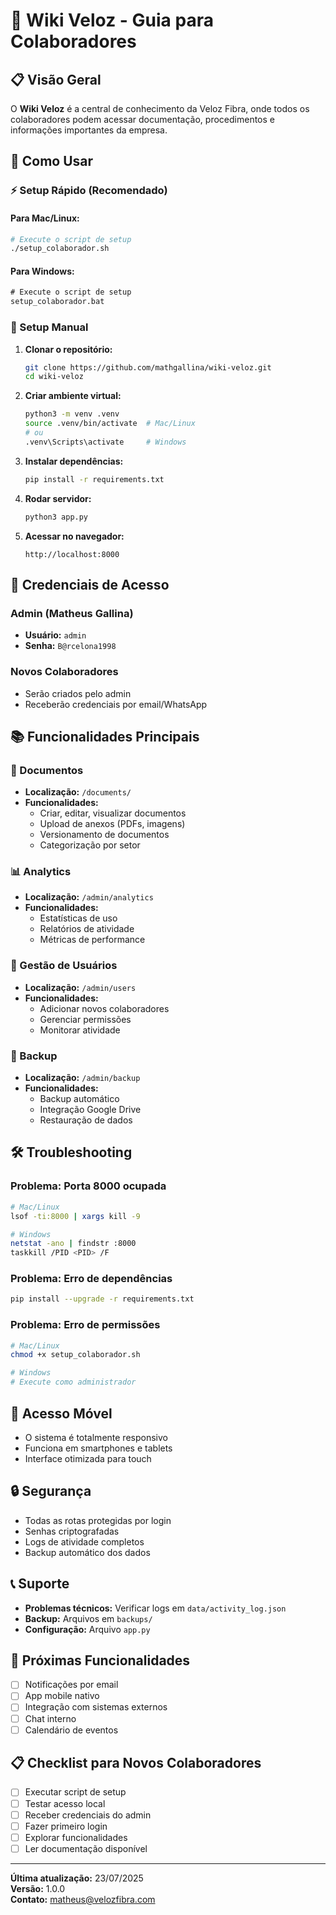 # 🚀 Wiki Veloz - Guia para Colaboradores

## 📋 Visão Geral
O **Wiki Veloz** é a central de conhecimento da Veloz Fibra, onde todos os colaboradores podem acessar documentação, procedimentos e informações importantes da empresa.

## 🎯 Como Usar

### ⚡ Setup Rápido (Recomendado)

#### Para Mac/Linux:
```bash
# Execute o script de setup
./setup_colaborador.sh
```

#### Para Windows:
```cmd
# Execute o script de setup
setup_colaborador.bat
```

### 🔧 Setup Manual

1. **Clonar o repositório:**
   ```bash
   git clone https://github.com/mathgallina/wiki-veloz.git
   cd wiki-veloz
   ```

2. **Criar ambiente virtual:**
   ```bash
   python3 -m venv .venv
   source .venv/bin/activate  # Mac/Linux
   # ou
   .venv\Scripts\activate     # Windows
   ```

3. **Instalar dependências:**
   ```bash
   pip install -r requirements.txt
   ```

4. **Rodar servidor:**
   ```bash
   python3 app.py
   ```

5. **Acessar no navegador:**
   ```
   http://localhost:8000
   ```

## 🔑 Credenciais de Acesso

### Admin (Matheus Gallina)
- **Usuário:** `admin`
- **Senha:** `B@rcelona1998`

### Novos Colaboradores
- Serão criados pelo admin
- Receberão credenciais por email/WhatsApp

## 📚 Funcionalidades Principais

### 📄 Documentos
- **Localização:** `/documents/`
- **Funcionalidades:**
  - Criar, editar, visualizar documentos
  - Upload de anexos (PDFs, imagens)
  - Versionamento de documentos
  - Categorização por setor

### 📊 Analytics
- **Localização:** `/admin/analytics`
- **Funcionalidades:**
  - Estatísticas de uso
  - Relatórios de atividade
  - Métricas de performance

### 👥 Gestão de Usuários
- **Localização:** `/admin/users`
- **Funcionalidades:**
  - Adicionar novos colaboradores
  - Gerenciar permissões
  - Monitorar atividade

### 💾 Backup
- **Localização:** `/admin/backup`
- **Funcionalidades:**
  - Backup automático
  - Integração Google Drive
  - Restauração de dados

## 🛠️ Troubleshooting

### Problema: Porta 8000 ocupada
```bash
# Mac/Linux
lsof -ti:8000 | xargs kill -9

# Windows
netstat -ano | findstr :8000
taskkill /PID <PID> /F
```

### Problema: Erro de dependências
```bash
pip install --upgrade -r requirements.txt
```

### Problema: Erro de permissões
```bash
# Mac/Linux
chmod +x setup_colaborador.sh

# Windows
# Execute como administrador
```

## 📱 Acesso Móvel
- O sistema é totalmente responsivo
- Funciona em smartphones e tablets
- Interface otimizada para touch

## 🔒 Segurança
- Todas as rotas protegidas por login
- Senhas criptografadas
- Logs de atividade completos
- Backup automático dos dados

## 📞 Suporte
- **Problemas técnicos:** Verificar logs em `data/activity_log.json`
- **Backup:** Arquivos em `backups/`
- **Configuração:** Arquivo `app.py`

## 🚀 Próximas Funcionalidades
- [ ] Notificações por email
- [ ] App mobile nativo
- [ ] Integração com sistemas externos
- [ ] Chat interno
- [ ] Calendário de eventos

## 📋 Checklist para Novos Colaboradores
- [ ] Executar script de setup
- [ ] Testar acesso local
- [ ] Receber credenciais do admin
- [ ] Fazer primeiro login
- [ ] Explorar funcionalidades
- [ ] Ler documentação disponível

---
**Última atualização:** 23/07/2025  
**Versão:** 1.0.0  
**Contato:** matheus@velozfibra.com
